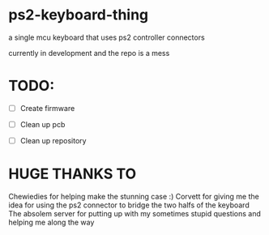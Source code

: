 # ps2-keyboard-thing
a single mcu keyboard that uses ps2 controller connectors

currently in development and the repo is a mess


# TODO:
- [ ] Create firmware
- [ ] Clean up pcb
- [ ] Clean up repository



# HUGE THANKS TO
Chewiedies for helping make the stunning case :)
Corvett for giving me the idea for using the ps2 connector to bridge the two halfs of the keyboard
The absolem server for putting up with my sometimes stupid questions and helping me along the way
